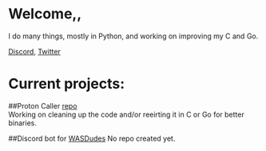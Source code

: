 # Welcome,,

I do many things, mostly in Python, and working on improving my C and Go.

[Discord](https://discord.gg/xaKYF5b),
[Twitter](https://twitter.com/caverym_)

# Current projects:
##Proton Caller
[repo](https://github.com/caverym/proton-caller) <br>
Working on cleaning up the code and/or reeirting it in C or Go for better binaries.

##Discord bot for [WASDudes](https://www.twitch.tv/wasdudes)
No repo created yet.